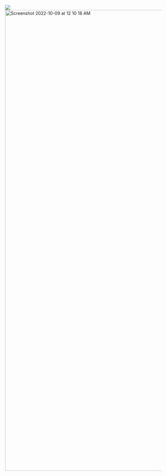 ![](https://file%2B.vscode-resource.vscode-cdn.net/Users/pbansal/Desktop/Screenshot%202022-10-07%20at%205.52.36%20PM.png?version%3D1665145416130)
<img width="1484" alt="Screenshot 2022-10-09 at 12 10 18 AM" src="https://user-images.githubusercontent.com/66693217/194722660-a1cc7b70-4927-45b9-ae78-ec8620ae1107.png">
